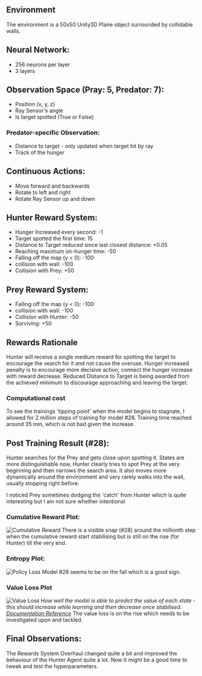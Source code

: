 ## Environment
The environment is a 50x50 Unity3D Plane object surrounded by collidable walls.
## Neural Network:
- 256 neurons per layer
- 3 layers
## Observation Space (Pray: 5, Predator: 7):
- Position (x, y, z)
- Ray Sensor's angle
- Is target spotted (True or False)
### Predator-specific Observation:
- Distance to target - only updated when target hit by ray
- Track of the hunger
## Continuous Actions:
- Move forward and backwards
- Rotate to left and right
- Rotate Ray Sensor up and down
## Hunter Reward System:
- Hunger Increased every second: -1
- Target spotted the first time: 15
- Distance to Target reduced since last closest distance: +0.05
- Reaching maximum on-hunger time: -50
- Falling off the map (y < 0): -100
- collision with wall: -100
- Collision with Prey: +50
## Prey Reward System:
- Falling off the map (y < 0): -100
- collision with wall: -100
- Collision with Hunter: -50
- Surviving: +50
## Rewards Rationale
Hunter will receive a single medium reward for spotting the target to encourage the search for it and not cause the overuse. 
Hunger increased penalty is to encourage more decisive action, connect the hunger increase with reward decrease. 
Reduced Distance to Target is being awarded from the achieved minimum to discourage approaching and leaving the target.
### Computational cost
To see the trainings 'tipping point' when the model begins to stagnate, I allowed for 2 million steps of training for model #28. Training time reached around 35 min, which is not bad given the increase.

## Post Training Result (#28):
Hunter searches for the Prey and gets close upon spotting it. States are more distinguishable now, Hunter clearly tries to spot Prey at the very beginning and then narrows the search area. It also moves more dynamically around the environment and very rarely walks into the wall, usually stopping right before.

I noticed Prey sometimes dodging the 'catch' from Hunter which is quite interesting but I am not sure whether intentional
### Cumulative Reward Plot:
![Cumulative Reward](CumulativeReward.png)
There is a visible snap (#28) around the millionth step when the cumulative reward start stabilising but is still on the rise (for Hunter) till the very end.
### Entropy Plot:
![Policy Loss](Entropy.png)
Model #28 seems to be on the fall which is a good sign.
### Value Loss Plot
![Value Loss](ValueLoss.png)
*How well the model is able to predict the value of each state - this should increase while learning and then decrease once stabilised. [Documentation Reference](<https://unity-technologies.github.io/ml-agents/Using-Tensorboard/#:~:text=Losses/Value%20Loss%20(PPO%3B,decrease%20once%20the%20reward%20stabilizes.>)* 
The value loss is on the rise which needs to be investigated upon and tackled.

## Final Observations:
The Rewards System Overhaul changed quite a bit and improved the behaviour of the Hunter Agent quite a lot. Now it might be a good time to tweak and test the hyperparameters.